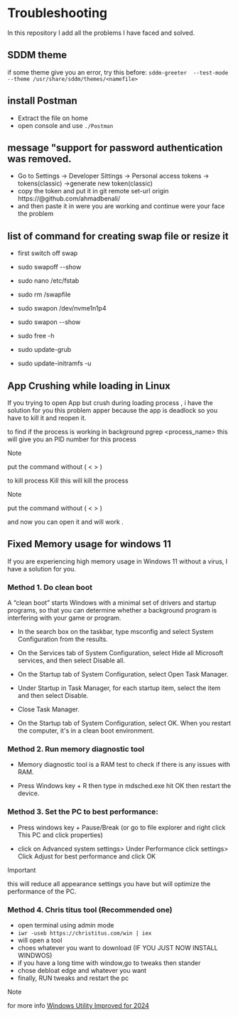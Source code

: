 # Troubleshooting
In this repository I add all the problems I have faced and solved.


## SDDM theme

if some theme give you an error, try this before:
`sddm-greeter  --test-mode --theme /usr/share/sddm/themes/<namefile>`

## install Postman

- Extract the file on home
- open console and use `./Postman` 

## message "support for password authentication was removed.

- Go to Settings -> Developer Sittings -> Personal access tokens -> tokens(classic) ->generate new token(classic)
- copy the token and put it in git remote set-url origin https://<Token>@github.com/ahmadbenali/<nameoofrepo> 
- and then paste it in were you are working and continue were your face the problem

## list of command for creating swap file or resize it

- first switch off swap
- sudo swapoff --show

- sudo nano /etc/fstab
- sudo rm /swapfile
- sudo swapon /dev/nvme1n1p4
- sudo swapon --show
- sudo free -h
- sudo update-grub
- sudo update-initramfs -u

## App Crushing while loading in Linux

If you trying to open App but crush during loading process , i have the solution for you
this problem apper because the app is deadlock so you have to kill it and reopen it.

to find if the process is working in background
pgrep <process_name> 
this will give you an PID number for this process

> [!NOTE]
> put the command without ( < > )

to kill process
Kill <with PID>
this will kill the process

> [!NOTE]
> put the command without ( < > )

and now you can open it and will work .

## Fixed Memory usage for windows 11

If you are experiencing high memory usage in Windows 11 without a virus, I have a solution for you.

### Method 1. Do clean boot
A “clean boot” starts Windows with a minimal set of drivers and startup programs, so that you can determine whether a background program is interfering with your game or program.

- In the search box on the taskbar, type msconfig and select System Configuration from the results.

- On the Services tab of System Configuration, select Hide all Microsoft services, and then select Disable all.

- On the Startup tab of System Configuration, select Open Task Manager.

- Under Startup in Task Manager, for each startup item, select the item and then select Disable.

- Close Task Manager.

- On the Startup tab of System Configuration, select OK. When you restart the computer, it's in a clean boot environment.

### Method 2. Run memory diagnostic tool

- Memory diagnostic tool is a RAM test to check if there is any issues with RAM.

- Press Windows key + R then type in mdsched.exe hit OK then restart the device.

### Method 3. Set the PC to best performance:

- Press windows key + Pause/Break (or go to file explorer and right click This PC and click properties)

- click on Advanced system settings> Under Performance click settings> Click Adjust for best performance and click OK

> [!IMPORTANT]
> this will reduce all appearance settings you have but will optimize the performance of the PC.

### Method 4. Chris titus tool (Recommended one)

- open terminal using admin mode
- `iwr -useb https://christitus.com/win | iex`
- will open a tool
- choes whatever you want to download (IF YOU JUST NOW INSTALL WINDWOS)
- if you have a long time with window,go to tweaks then stander
- chose debloat edge and whatever you want
- finally, RUN tweaks and restart the pc
> [!NOTE]
> for more info [Windows Utility Improved for 2024](https://youtu.be/5_AaHXrelTE?si=Cldx7EfRuN8Zf1-3)





